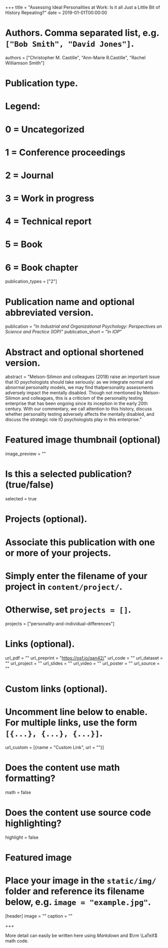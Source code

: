 +++
title = "Assessing Ideal Personalities at Work: Is it all Just a Little Bit of History Repeating?"
date = 2019-01-01T00:00:00
 
# Authors. Comma separated list, e.g. `["Bob Smith", "David Jones"]`.
authors = ["Christopher M. Castille", "Ann-Marie R.Castille", "Rachel Williamson Smith"]

# Publication type.
# Legend:
# 0 = Uncategorized
# 1 = Conference proceedings
# 2 = Journal
# 3 = Work in progress
# 4 = Technical report
# 5 = Book
# 6 = Book chapter
publication_types = ["2"]

# Publication name and optional abbreviated version.
publication = "In *Industrial and Organizational Psychology: Perspectives on Science and Practice (IOP)*"
publication_short = "In *IOP*"

# Abstract and optional shortened version.
abstract = "Melson-Silimon and colleagues (2018) raise an important issue that IO psychologists should take seriously: as we integrate normal and abnormal personality models, we may find thatpersonality assessments adversely impact the mentally disabled. Though not mentioned by Melson-Silimon and colleagues, this is a criticism of the personality testing enterprise that has been ongoing since its inception in the early 20th century. With our commentary, we call attention to this history, discuss whether personality testing adversely affects the mentally disabled, and discuss the strategic role IO psychologists play in this enterprise."

# Featured image thumbnail (optional)
image_preview = ""

# Is this a selected publication? (true/false)
selected = true

# Projects (optional).
#   Associate this publication with one or more of your projects.
#   Simply enter the filename of your project in `content/project/`.
#   Otherwise, set `projects = []`.
projects = ["personality-and-individual-differences"]

# Links (optional).
url_pdf = ""
url_preprint = "https://osf.io/qan42/"
url_code = ""
url_dataset = ""
url_project = ""
url_slides = ""
url_video = ""
url_poster = ""
url_source = ""

# Custom links (optional).
#   Uncomment line below to enable. For multiple links, use the form `[{...}, {...}, {...}]`.
url_custom = [{name = "Custom Link", url = ""}]

# Does the content use math formatting?
math = false

# Does the content use source code highlighting?
highlight = false

# Featured image
# Place your image in the `static/img/` folder and reference its filename below, e.g. `image = "example.jpg"`.
[header]
image = ""
caption = ""

+++

More detail can easily be written here using *Markdown* and $\rm \LaTeX$ math code.
